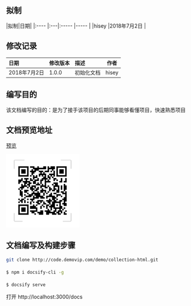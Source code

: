 ## 拟制
|拟制|日期|
|:----    |:---|:----- |-----   |
|hisey |2018年7月2日  |

## 修改记录
|日期|修改版本|描述|作者
|:----    |:---|:----- |-----   |
|2018年7月2日 | 1.0.0 |初始化文档|hisey|

## 编写目的
该文档编写的目的：是为了接手该项目的后期同事能够看懂项目，快速熟悉项目


## 文档预览地址
 [预览](http://demo.jonuy.cn:81/docs)<br>

 <!-- ![avatar](./img/code.png) -->
 <img src="./img/code.png" width="200px" >

## 文档编写及构建步骤
 ```bash
git clone http://code.demovip.com/demo/collection-html.git

$ npm i docsify-cli -g

$ docsify serve 
```
打开 http://localhost:3000/docs

<!-- [filename](../app.js ':include' ) -->